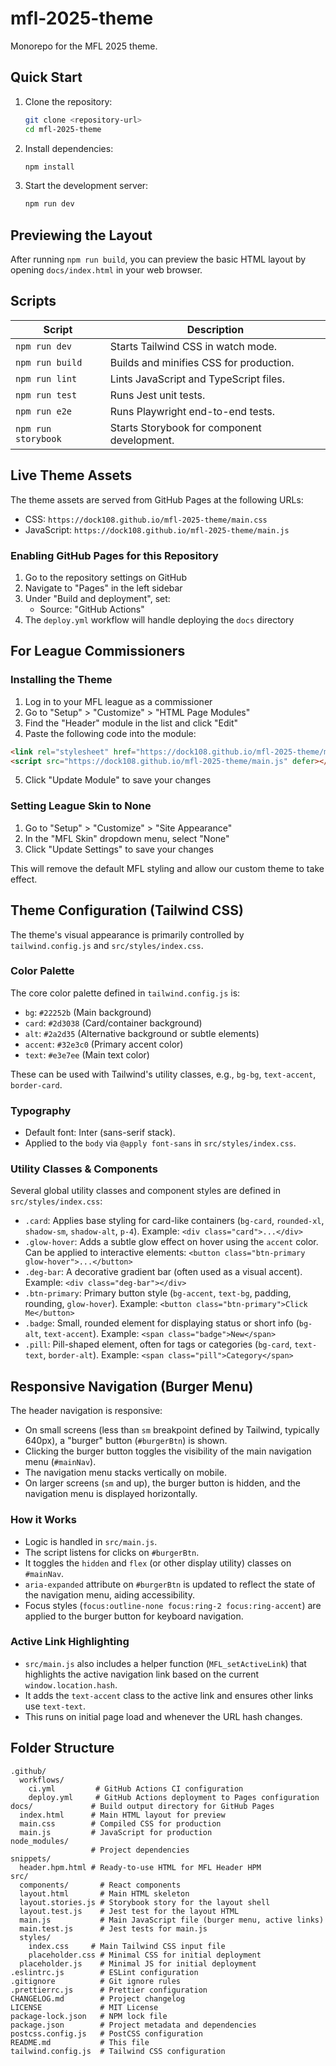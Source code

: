 # mfl-2025-theme

Monorepo for the MFL 2025 theme.

## Quick Start

1. Clone the repository:
   ```bash
   git clone <repository-url>
   cd mfl-2025-theme
   ```
2. Install dependencies:
   ```bash
   npm install
   ```
3. Start the development server:
   ```bash
   npm run dev
   ```

## Previewing the Layout

After running `npm run build`, you can preview the basic HTML layout by opening `docs/index.html` in your web browser.

## Scripts

| Script            | Description                                                                 |
|-------------------|-----------------------------------------------------------------------------|
| `npm run dev`       | Starts Tailwind CSS in watch mode.                                          |
| `npm run build`     | Builds and minifies CSS for production.                                     |
| `npm run lint`      | Lints JavaScript and TypeScript files.                                      |
| `npm run test`      | Runs Jest unit tests.                                                       |
| `npm run e2e`       | Runs Playwright end-to-end tests.                                           |
| `npm run storybook` | Starts Storybook for component development.                                 |

## Live Theme Assets

The theme assets are served from GitHub Pages at the following URLs:

- CSS: `https://dock108.github.io/mfl-2025-theme/main.css`
- JavaScript: `https://dock108.github.io/mfl-2025-theme/main.js`

### Enabling GitHub Pages for this Repository

1. Go to the repository settings on GitHub
2. Navigate to "Pages" in the left sidebar
3. Under "Build and deployment", set:
   - Source: "GitHub Actions"
4. The `deploy.yml` workflow will handle deploying the `docs` directory

## For League Commissioners

### Installing the Theme

1. Log in to your MFL league as a commissioner
2. Go to "Setup" > "Customize" > "HTML Page Modules"
3. Find the "Header" module in the list and click "Edit"
4. Paste the following code into the module:

```html
<link rel="stylesheet" href="https://dock108.github.io/mfl-2025-theme/main.css">
<script src="https://dock108.github.io/mfl-2025-theme/main.js" defer></script>
```

5. Click "Update Module" to save your changes

### Setting League Skin to None

1. Go to "Setup" > "Customize" > "Site Appearance"
2. In the "MFL Skin" dropdown menu, select "None"
3. Click "Update Settings" to save your changes

This will remove the default MFL styling and allow our custom theme to take effect.

## Theme Configuration (Tailwind CSS)

The theme's visual appearance is primarily controlled by `tailwind.config.js` and `src/styles/index.css`.

### Color Palette

The core color palette defined in `tailwind.config.js` is:

- `bg`: `#22252b` (Main background)
- `card`: `#2d3038` (Card/container background)
- `alt`: `#2a2d35` (Alternative background or subtle elements)
- `accent`: `#32e3c0` (Primary accent color)
- `text`: `#e3e7ee` (Main text color)

These can be used with Tailwind's utility classes, e.g., `bg-bg`, `text-accent`, `border-card`.

### Typography

- Default font: Inter (sans-serif stack).
- Applied to the `body` via `@apply font-sans` in `src/styles/index.css`.

### Utility Classes & Components

Several global utility classes and component styles are defined in `src/styles/index.css`:

- `.card`: Applies base styling for card-like containers (`bg-card`, `rounded-xl`, `shadow-sm`, `shadow-alt`, `p-4`).
  Example: `<div class="card">...</div>`
- `.glow-hover`: Adds a subtle glow effect on hover using the `accent` color.
  Can be applied to interactive elements: `<button class="btn-primary glow-hover">...</button>`
- `.deg-bar`: A decorative gradient bar (often used as a visual accent).
  Example: `<div class="deg-bar"></div>`
- `.btn-primary`: Primary button style (`bg-accent`, `text-bg`, padding, rounding, `glow-hover`).
  Example: `<button class="btn-primary">Click Me</button>`
- `.badge`: Small, rounded element for displaying status or short info (`bg-alt`, `text-accent`).
  Example: `<span class="badge">New</span>`
- `.pill`: Pill-shaped element, often for tags or categories (`bg-card`, `text-text`, `border-alt`).
  Example: `<span class="pill">Category</span>`

## Responsive Navigation (Burger Menu)

The header navigation is responsive:
- On small screens (less than `sm` breakpoint defined by Tailwind, typically 640px), a "burger" button (`#burgerBtn`) is shown.
- Clicking the burger button toggles the visibility of the main navigation menu (`#mainNav`).
- The navigation menu stacks vertically on mobile.
- On larger screens (`sm` and up), the burger button is hidden, and the navigation menu is displayed horizontally.

### How it Works
- Logic is handled in `src/main.js`.
- The script listens for clicks on `#burgerBtn`.
- It toggles the `hidden` and `flex` (or other display utility) classes on `#mainNav`.
- `aria-expanded` attribute on `#burgerBtn` is updated to reflect the state of the navigation menu, aiding accessibility.
- Focus styles (`focus:outline-none focus:ring-2 focus:ring-accent`) are applied to the burger button for keyboard navigation.

### Active Link Highlighting
- `src/main.js` also includes a helper function (`MFL_setActiveLink`) that highlights the active navigation link based on the current `window.location.hash`.
- It adds the `text-accent` class to the active link and ensures other links use `text-text`.
- This runs on initial page load and whenever the URL hash changes.

## Folder Structure

```
.github/
  workflows/
    ci.yml         # GitHub Actions CI configuration
    deploy.yml     # GitHub Actions deployment to Pages configuration
docs/             # Build output directory for GitHub Pages
  index.html      # Main HTML layout for preview
  main.css        # Compiled CSS for production
  main.js         # JavaScript for production
node_modules/
                  # Project dependencies
snippets/
  header.hpm.html # Ready-to-use HTML for MFL Header HPM
src/
  components/       # React components
  layout.html       # Main HTML skeleton
  layout.stories.js # Storybook story for the layout shell
  layout.test.js    # Jest test for the layout HTML
  main.js           # Main JavaScript file (burger menu, active links)
  main.test.js      # Jest tests for main.js
  styles/
    index.css     # Main Tailwind CSS input file
    placeholder.css # Minimal CSS for initial deployment
  placeholder.js    # Minimal JS for initial deployment
.eslintrc.js        # ESLint configuration
.gitignore          # Git ignore rules
.prettierrc.js      # Prettier configuration
CHANGELOG.md        # Project changelog
LICENSE             # MIT License
package-lock.json   # NPM lock file
package.json        # Project metadata and dependencies
postcss.config.js   # PostCSS configuration
README.md           # This file
tailwind.config.js  # Tailwind CSS configuration
``` 